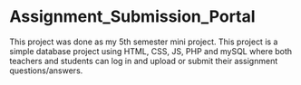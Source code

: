 # Assignment_Submission_Portal

This project was done as my 5th semester mini project.
This project is a simple database project using HTML, CSS, JS, PHP and mySQL where both teachers and students can log in and upload or submit their assignment questions/answers.
